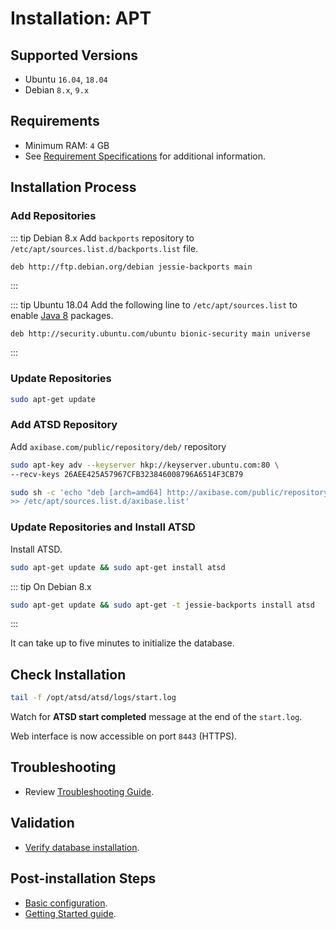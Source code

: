 # Installation: APT

## Supported Versions

* Ubuntu `16.04`, `18.04`
* Debian `8.x`, `9.x`

## Requirements

* Minimum RAM: `4` GB
* See [Requirement Specifications](./requirements.md) for additional information.

## Installation Process

### Add Repositories

::: tip Debian 8.x
Add `backports` repository to `/etc/apt/sources.list.d/backports.list` file.

```sh
deb http://ftp.debian.org/debian jessie-backports main
```

:::

::: tip Ubuntu 18.04
Add the following line to `/etc/apt/sources.list` to enable [Java 8](https://packages.ubuntu.com/bionic/amd64/openjdk-8-jdk/download) packages.

```ls
deb http://security.ubuntu.com/ubuntu bionic-security main universe
```

:::

### Update Repositories

```sh
sudo apt-get update
```

### Add ATSD Repository

Add `axibase.com/public/repository/deb/` repository

```sh
sudo apt-key adv --keyserver hkp://keyserver.ubuntu.com:80 \
--recv-keys 26AEE425A57967CFB323846008796A6514F3CB79
```

```sh
sudo sh -c 'echo "deb [arch=amd64] http://axibase.com/public/repository/deb/ ./" \
>> /etc/apt/sources.list.d/axibase.list'
```

### Update Repositories and Install ATSD

Install ATSD.

```sh
sudo apt-get update && sudo apt-get install atsd
```

::: tip On Debian 8.x

```sh
sudo apt-get update && sudo apt-get -t jessie-backports install atsd
```

:::

It can take up to five minutes to initialize the database.

## Check Installation

```sh
tail -f /opt/atsd/atsd/logs/start.log
```

Watch for **ATSD start completed** message at the end of the `start.log`.

Web interface is now accessible on port `8443` (HTTPS).

## Troubleshooting

* Review [Troubleshooting Guide](troubleshooting.md).

## Validation

* [Verify database installation](verifying-installation.md).

## Post-installation Steps

* [Basic configuration](post-installation.md).
* [Getting Started guide](../tutorials/getting-started.md).